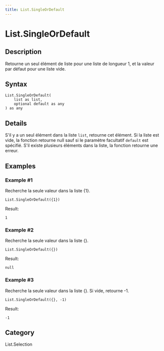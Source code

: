 ```yaml
---
title: List.SingleOrDefault
---
```


# List.SingleOrDefault


## Description

Retourne un seul élément de liste pour une liste de longueur 1, et la valeur par défaut pour une liste vide.


## Syntax

```powerquery
List.SingleOrDefault(
    list as list,
    optional default as any
) as any
```


## Details

S'il y a un seul élément dans la liste <code>list</code>, retourne cet élément.    Si la liste est vide, la fonction retourne null sauf si le paramètre facultatif <code>default</code> est spécifié. S'il existe plusieurs éléments dans la liste, la fonction retourne une erreur.


## Examples

### Example #1 
Recherche la seule valeur dans la liste \{1}.
```powerquery
List.SingleOrDefault({1})
```

Result: 
```powerquery
1
```


### Example #2 
Recherche la seule valeur dans la liste \{}.
```powerquery
List.SingleOrDefault({})
```

Result: 
```powerquery
null
```


### Example #3 
Recherche la seule valeur dans la liste \{}. Si vide, retourne -1.
```powerquery
List.SingleOrDefault({}, -1)
```

Result: 
```powerquery
-1
```




## Category
List.Selection
